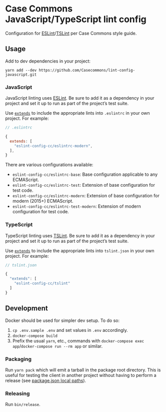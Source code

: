 # Case Commons JavaScript/TypeScript lint config

Configuration for [ESLint](http://eslint.org/)/[TSLint](https://palantir.github.io/tslint/) per Case Commons style guide.

## Usage

Add to dev dependencies in your project:

```
yarn add --dev https://github.com/Casecommons/lint-config-javascript.git
```

### JavaScript

JavaScript linting uses [ESLint](https://eslint.org/). Be sure to add it as a dependency in your project and set it up to run as part of the project’s test suite.

Use [`extends`](http://eslint.org/docs/user-guide/configuring#using-a-shareable-configuration-package) to include the appropriate lints into `.eslintrc` in your own project. For example:

```javascript
// .eslintrc

{
  extends: [
    "eslint-config-cc/eslintrc-modern",
  ],
}
```

There are various configurations available:

- `eslint-config-cc/eslintrc-base`: Base configuration applicable to any ECMAScript.
- `eslint-config-cc/eslintrc-test`: Extension of base configuration for test code.
- `eslint-config-cc/eslintrc-modern`: Extension of base configuration for modern (2015+) ECMAScript.
- `eslint-config-cc/eslintrc-test-modern`: Extension of modern configuration for test code.

### TypeScript

TypeScript linting uses [TSLint](https://palantir.github.io/tslint/). Be sure to add it as a dependency in your project and set it up to run as part of the project’s test suite.

Use [`extends`](https://palantir.github.io/tslint/usage/configuration/) to include the appropriate lints into `tslint.json` in your own project. For example:

```javascript
// tslint.json

{
  "extends": [
    "eslint-config-cc/tslint"
  ]
}
```

## Development

Docker should be used for simpler dev setup. To do so:

1. `cp .env.sample .env` and set values in `.env` accordingly.
2. `docker-compose build`
3. Prefix the usual `yarn`, etc., commands with `docker-compose exec app`/`docker-compose run --rm app` or similar.

### Packaging

Run `yarn pack` which will emit a tarball in the package root directory. This is useful for testing the client in another project without having to perform a release (see [package.json local paths](https://docs.npmjs.com/files/package.json#local-paths)).

### Releasing

Run `bin/release`.
